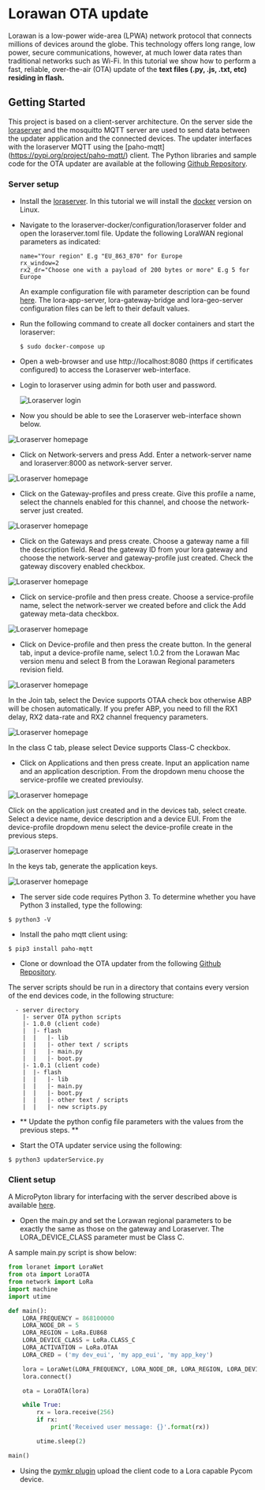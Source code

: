 # Lorawan OTA update


Lorawan is a low-power wide-area (LPWA) network protocol that connects millions of devices around the globe. This technology offers long range, low power, secure communications, however, at much lower data rates than traditional networks such as Wi-Fi. In this tutorial we show how to perform a fast, reliable, over-the-air (OTA) update of the **text files (.py, .js, .txt, etc) residing in flash.**

## Getting Started

This project is based on a client-server architecture. On the server side the [loraserver](https://www.loraserver.io) and the mosquitto MQTT server are used to send data between the updater application and the connected devices. The updater interfaces with the loraserver MQTT using the [paho-mqtt] (https://pypi.org/project/paho-mqtt/) client. The Python libraries and sample code for the OTA updater are available at the following [Github Repository](https://github.com/pycom/pycom-libraries/tree/master/examples/OTA-lorawan).

### Server setup

* Install the [loraserver](https://www.loraserver.io/overview/). In this tutorial we will install the [docker](https://www.loraserver.io/guides/docker-compose/) version on Linux.
* Navigate to the loraserver-docker/configuration/loraserver folder and open the loraserver.toml file. Update the following LoraWAN regional parameters as indicated:

  ```
  name="Your region" E.g "EU_863_870" for Europe 
  rx_window=2
  rx2_dr="Choose one with a payload of 200 bytes or more" E.g 5 for Europe
  ```

  An example configuration file with parameter description can be found [here](https://www.loraserver.io/loraserver/install/config/). The lora-app-server, lora-gateway-bridge and lora-geo-server configuration files can be left to their default values.

* Run the following command to create all docker containers and start the loraserver:

  ```
  $ sudo docker-compose up
  ```

* Open a web-browser and use http://localhost:8080 (https if certificates configured) to access the Loraserver web-interface. 
* Login to loraserver using admin for both user and password.

  ![Loraserver login](../../.gitbook/assets/Loraserver_login.png)

* Now you should be able to see the Loraserver web-interface shown below.

![Loraserver homepage](../../.gitbook/assets/Loraserver_main.png)

* Click on Network-servers and press Add. Enter a network-server name and loraserver:8000 as network-server server.

![Loraserver homepage](../../.gitbook/assets/Loraserver_ns.png)

* Click on the Gateway-profiles and press create. Give this profile a name, select the channels enabled for this channel, and choose the network-server just created.

![Loraserver homepage](../../.gitbook/assets/Loraserver_gw_profile.png)

* Click on the Gateways and press create. Choose a gateway name a fill the description field. Read the gateway ID from your lora gateway and choose the network-server and gateway-profile just created. Check the gateway discovery enabled checkbox.

![Loraserver homepage](../../.gitbook/assets/Loraserver_gw.png)

* Click on service-profile and then press create. Choose a service-profile name, select the network-server we created before and click the Add gateway meta-data checkbox.

![Loraserver homepage](../../.gitbook/assets/Loraserver_sp.png)

* Click on Device-profile and then press the create button. In the general tab, input a device-profile name, select 1.0.2 from the Lorawan Mac version menu and select B from the Lorawan Regional parameters revision field.

![Loraserver homepage](../../.gitbook/assets/Loraserver_dp_general.png)

In the Join tab, select the Device supports OTAA check box otherwise ABP will be chosen automatically. If you prefer ABP, you need to fill the RX1 delay, RX2 data-rate and RX2 channel frequency parameters.

![Loraserver homepage](../../.gitbook/assets/Loraserver_dp_auth.png)

In the class C tab, please select Device supports Class-C checkbox. 

* Click on Applications and then press create. Input an application name and an application description. From the dropdown menu choose the service-profile we created previoulsy.

![Loraserver homepage](../../.gitbook/assets/Loraserver_app.png)

Click on the application just created and in the devices tab, select create. Select a device name, device description and a device EUI. From the device-profile dropdown menu select the device-profile create in the previous steps.

![Loraserver homepage](../../.gitbook/assets/Loraserver_app_device.png)

In the keys tab, generate the application keys. 

![Loraserver homepage](../../.gitbook/assets/Loraserver_device_key.png)

* The server side code requires Python 3. To determine whether you have Python 3 installed, type the following:

```
$ python3 -V
```

* Install the paho mqtt client using:

```
$ pip3 install paho-mqtt
``` 

* Clone or download the OTA updater from the following [Github Repository](https://github.com/pycom/pycom-libraries/tree/master/examples/OTA-lorawan).

The server scripts should be run in a directory that contains every version of the end devices code, in the following structure:

```text
  - server directory
    |- server OTA python scripts
    |- 1.0.0 (client code)
    |  |- flash
    |  |   |- lib
    |  |   |- other text / scripts
    |  |   |- main.py
    |  |   |- boot.py
    |- 1.0.1 (client code)
    |  |- flash
    |  |   |- lib
    |  |   |- main.py
    |  |   |- boot.py
    |  |   |- other text / scripts
    |  |   |- new scripts.py 
```

* ** Update the python config file parameters with the values from the previous steps. ** 

* Start the OTA updater service using the following:

```
$ python3 updaterService.py
```

### Client setup

A MicroPyton library for interfacing with the server described above is available [here](https://github.com/pycom/pycom-libraries/tree/master/examples/OTA-lorawan/firmware/1.17.0/flash).

* Open the main.py and set the Lorawan regional parameters to be exactly the same as those on the gateway and Loraserver. The LORA_DEVICE_CLASS parameter must be Class C. 

A sample main.py script is show below:

```Python
from loranet import LoraNet
from ota import LoraOTA
from network import LoRa
import machine
import utime

def main():
    LORA_FREQUENCY = 868100000
    LORA_NODE_DR = 5
    LORA_REGION = LoRa.EU868
    LORA_DEVICE_CLASS = LoRa.CLASS_C
    LORA_ACTIVATION = LoRa.OTAA
    LORA_CRED = ('my dev_eui', 'my app_eui', 'my app_key')

    lora = LoraNet(LORA_FREQUENCY, LORA_NODE_DR, LORA_REGION, LORA_DEVICE_CLASS, LORA_ACTIVATION, LORA_CRED)
    lora.connect()

    ota = LoraOTA(lora)

    while True:
        rx = lora.receive(256)
        if rx:
            print('Received user message: {}'.format(rx))

        utime.sleep(2)

main()
```

* Using the [pymkr plugin](https://atom.io/packages/pymakr) upload the client code to a Lora capable Pycom device. 




